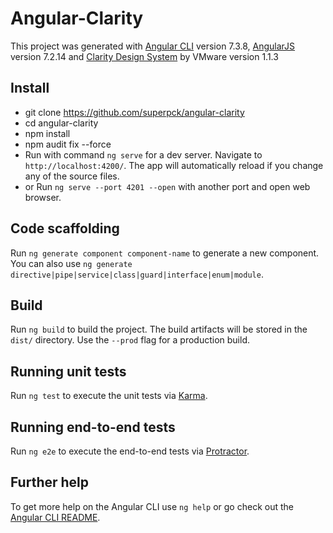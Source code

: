 # Angular-Clarity

This project was generated with [Angular CLI](https://github.com/angular/angular-cli) version 7.3.8, [AngularJS](https://angular.io/) version 7.2.14 and [Clarity Design System](https://vmware.github.io/clarity/news) by VMware version 1.1.3

## Install
- git clone https://github.com/superpck/angular-clarity
- cd angular-clarity
- npm install
- npm audit fix --force
- Run with command `ng serve` for a dev server. Navigate to `http://localhost:4200/`. The app will automatically reload if you change any of the source files.
- or Run `ng serve --port 4201 --open` with another port and open web browser.

## Code scaffolding

Run `ng generate component component-name` to generate a new component. You can also use `ng generate directive|pipe|service|class|guard|interface|enum|module`.

## Build

Run `ng build` to build the project. The build artifacts will be stored in the `dist/` directory. Use the `--prod` flag for a production build.

## Running unit tests

Run `ng test` to execute the unit tests via [Karma](https://karma-runner.github.io).

## Running end-to-end tests

Run `ng e2e` to execute the end-to-end tests via [Protractor](http://www.protractortest.org/).

## Further help

To get more help on the Angular CLI use `ng help` or go check out the [Angular CLI README](https://github.com/angular/angular-cli/blob/master/README.md).
